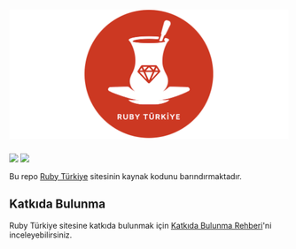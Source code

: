 # [![Ruby Türkiye](./public/ruby_turkiye.png)][website]

![](https://github.com/rubytr/ruby-tr/workflows/Test/badge.svg)
![](https://github.com/rubytr/ruby-tr/workflows/Deployment/badge.svg)

Bu repo [Ruby Türkiye][website] sitesinin kaynak kodunu barındırmaktadır.

## Katkıda Bulunma

Ruby Türkiye sitesine katkıda bulunmak için [Katkıda Bulunma Rehberi][contributing]'ni inceleyebilirsiniz.

[contributing]: https://github.com/rubytr/ruby-tr/blob/master/CONTRIBUTING.md
[website]:      https://rubyturkiye.org/
